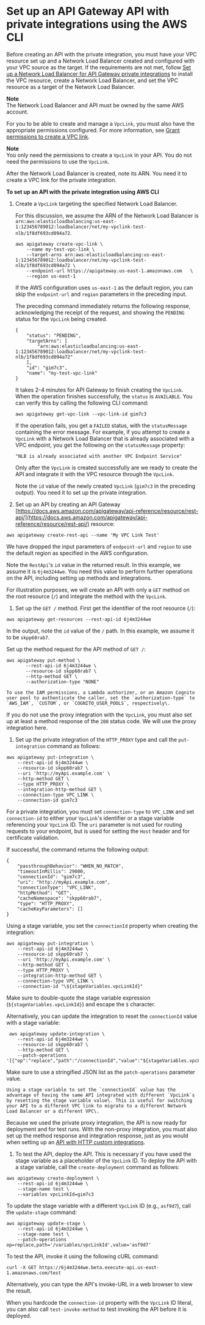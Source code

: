 # Set up an API Gateway API with private integrations using the AWS CLI<a name="set-up-api-with-vpclink-cli"></a>

Before creating an API with the private integration, you must have your VPC resource set up and a Network Load Balancer created and configured with your VPC source as the target\. If the requirements are not met, follow [Set up a Network Load Balancer for API Gateway private integrations](set-up-nlb-for-vpclink-using-console.md) to install the VPC resource, create a Network Load Balancer, and set the VPC resource as a target of the Network Load Balancer\.

**Note**  
The Network Load Balancer and API must be owned by the same AWS account\.

For you to be able to create and manage a `VpcLink`, you must also have the appropriate permissions configured\. For more information, see [Grant permissions to create a VPC link](grant-permissions-to-create-vpclink.md)\.

**Note**  
 You only need the permissions to create a `VpcLink` in your API\. You do not need the permissions to use the `VpcLink`\.

After the Network Load Balancer is created, note its ARN\. You need it to create a VPC link for the private integration\. 

**To set up an API with the private integration using AWS CLI**

1. Create a `VpcLink` targeting the specified Network Load Balancer\. 

   For this discussion, we assume the ARN of the Network Load Balancer is `arn:aws:elasticloadbalancing:us-east-1:123456789012:loadbalancer/net/my-vpclink-test-nlb/1f8df693cd094a72`\. 

   ```
   aws apigateway create-vpc-link \
       --name my-test-vpc-link \
       --target-arns arn:aws:elasticloadbalancing:us-east-1:123456789012:loadbalancer/net/my-vpclink-test-nlb/1f8df693cd094a72 \
       --endpoint-url https://apigateway.us-east-1.amazonaws.com   \
       --region us-east-1
   ```

   If the AWS configuration uses `us-east-1` as the default region, you can skip the `endpoint-url` and `region` parameters in the preceding input\. 

   The preceding command immediately returns the following response, acknowledging the receipt of the request, and showing the `PENDING` status for the `VpcLink` being created\.

   ```
   {
       "status": "PENDING", 
       "targetArns": [
           "arn:aws:elasticloadbalancing:us-east-1:123456789012:loadbalancer/net/my-vpclink-test-nlb/1f8df693cd094a72"
       ], 
       "id": "gim7c3", 
       "name": "my-test-vpc-link"
   }
   ```

   It takes 2\-4 minutes for API Gateway to finish creating the `VpcLink`\. When the operation finishes successfully, the `status` is `AVAILABLE`\. You can verify this by calling the following CLI command:

   ```
   aws apigateway get-vpc-link --vpc-link-id gim7c3
   ```

   If the operation fails, you get a `FAILED` status, with the `statusMessage` containing the error message\. For example, if you attempt to create a `VpcLink` with a Network Load Balancer that is already associated with a VPC endpoint, you get the following on the `statusMessage` property:

   ```
   "NLB is already associated with another VPC Endpoint Service"
   ```

   Only after the `VpcLink` is created successfully are we ready to create the API and integrate it with the VPC resource through the `VpcLink`\. 

   Note the `id` value of the newly created `VpcLink` \(`gim7c3` in the preceding output\)\. You need it to set up the private integration\.

1.  Set up an API by creating an API Gateway [https://docs.aws.amazon.com/apigateway/api-reference/resource/rest-api/](https://docs.aws.amazon.com/apigateway/api-reference/resource/rest-api/) resource:

   ```
   aws apigateway create-rest-api --name 'My VPC Link Test'
   ```

   We have dropped the input parameters of `endpoint-url` and `region` to use the default region as specified in the AWS configuration\.

   Note the `RestApi`'s `id` value in the returned result\. In this example, we assume it is `6j4m3244we`\. You need this value to perform further operations on the API, including setting up methods and integrations\. 

   For illustration purposes, we will create an API with only a `GET` method on the root resource \(`/`\) and integrate the method with the `VpcLink`\.

1.  Set up the `GET /` method\. First get the identifier of the root resource \(`/`\):

   ```
   aws apigateway get-resources --rest-api-id 6j4m3244we
   ```

   In the output, note the `id` value of the `/` path\. In this example, we assume it to be `skpp60rab7`\.

   Set up the method request for the API method of `GET /`:

   ```
   aws apigateway put-method \
          --rest-api-id 6j4m3244we \
          --resource-id skpp60rab7 \
          --http-method GET \
          --authorization-type "NONE"
   ```

    To use the IAM permissions, a Lambda authorizer, or an Amazon Cognito user pool to authenticate the caller, set the `authorization-type` to `AWS_IAM`, `CUSTOM`, or `COGNITO_USER_POOLS`, respectively\.

   If you do not use the proxy integration with the `VpcLink`, you must also set up at least a method response of the `200` status code\. We will use the proxy integration here\.

1.  Set up the private integration of the `HTTP_PROXY` type and call the `put-integration` command as follows: 

   ```
   aws apigateway put-integration \
       --rest-api-id 6j4m3244we \
       --resource-id skpp60rab7 \
       --uri 'http://myApi.example.com' \
       --http-method GET \
       --type HTTP_PROXY \
       --integration-http-method GET \
       --connection-type VPC_LINK \
       --connection-id gim7c3
   ```

   For a private integration, you must set `connection-type` to `VPC_LINK` and set `connection-id` to either your `VpcLink`'s identifier or a stage variable referencing your `VpcLink` ID\. The `uri` parameter is not used for routing requests to your endpoint, but is used for setting the `Host` header and for certificate validation\.

   If successful, the command returns the following output:

   ```
   {
       "passthroughBehavior": "WHEN_NO_MATCH", 
       "timeoutInMillis": 29000, 
       "connectionId": "gim7c3", 
       "uri": "http://myApi.example.com", 
       "connectionType": "VPC_LINK", 
       "httpMethod": "GET", 
       "cacheNamespace": "skpp60rab7", 
       "type": "HTTP_PROXY", 
       "cacheKeyParameters": []
   }
   ```

   Using a stage variable, you set the `connectionId` property when creating the integration:

   ```
   aws apigateway put-integration \
       --rest-api-id 6j4m3244we \
       --resource-id skpp60rab7 \
       --uri 'http://myApi.example.com' \
       --http-method GET \
       --type HTTP_PROXY \
       --integration-http-method GET \
       --connection-type VPC_LINK \
       --connection-id "\${stageVariables.vpcLinkId}"
   ```

   Make sure to double\-quote the stage variable expression \(`${stageVariables.vpcLinkId}`\) and escape the `$` character\. 

   Alternatively, you can update the integration to reset the `connectionId` value with a stage variable:

   ```
    aws apigateway update-integration \
       --rest-api-id 6j4m3244we \
       --resource-id skpp60rab7 \
       --http-method GET \
       --patch-operations '[{"op":"replace","path":"/connectionId","value":"${stageVariables.vpcLinkId}"}]'
   ```

   Make sure to use a stringified JSON list as the `patch-operations` parameter value\.

    Using a stage variable to set the `connectionId` value has the advantage of having the same API integrated with different `VpcLink`s by resetting the stage variable value\. This is useful for switching your API to a different VPC link to migrate to a different Network Load Balancer or a different VPC\.

   Because we used the private proxy integration, the API is now ready for deployment and for test runs\. With the non\-proxy integration, you must also set up the method response and integration response, just as you would when setting up an [API with HTTP custom integrations](api-gateway-create-api-step-by-step.md#api-gateway-create-resource-and-methods)\.

1.  To test the API, deploy the API\. This is necessary if you have used the stage variable as a placeholder of the `VpcLink` ID\. To deploy the API with a stage variable, call the `create-deployment` command as follows:

   ```
   aws apigateway create-deployment \
       --rest-api-id 6j4m3244we \
       --stage-name test \
       --variables vpcLinkId=gim7c3
   ```

   To update the stage variable with a different `VpcLink` ID \(e\.g\., `asf9d7`\), call the `update-stage` command:

   ```
   aws apigateway update-stage \
       --rest-api-id 6j4m3244we \
       --stage-name test \
       --patch-operations op=replace,path='/variables/vpcLinkId',value='asf9d7'
   ```

   To test the API, invoke it using the following cURL command:

   ```
   curl -X GET https://6j4m3244we.beta.execute-api.us-east-1.amazonaws.com/test
   ```

   Alternatively, you can type the API's invoke\-URL in a web browser to view the result\.

   When you hardcode the `connection-id` property with the `VpcLink` ID literal, you can also call `test-invoke-method` to test invoking the API before it is deployed\. 